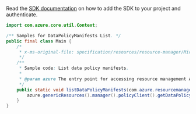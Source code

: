 Read the [SDK documentation](https://github.com/Azure/azure-sdk-for-java/blob/azure-resourcemanager_2.11.0/sdk/resourcemanager/azure-resourcemanager/README.md) on how to add the SDK to your project and authenticate.

```java
import com.azure.core.util.Context;

/** Samples for DataPolicyManifests List. */
public final class Main {
    /*
     * x-ms-original-file: specification/resources/resource-manager/Microsoft.Authorization/stable/2020-09-01/examples/listDataPolicyManifests.json
     */
    /**
     * Sample code: List data policy manifests.
     *
     * @param azure The entry point for accessing resource management APIs in Azure.
     */
    public static void listDataPolicyManifests(com.azure.resourcemanager.AzureResourceManager azure) {
        azure.genericResources().manager().policyClient().getDataPolicyManifests().list(null, Context.NONE);
    }
}
```
